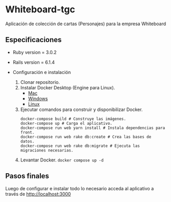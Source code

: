 # Whiteboard-tgc

Aplicación de colección de cartas (Personajes) para la empresa Whiteboard

## Especificaciones

* Ruby version
    = 3.0.2

* Rails version
    = 6.1.4

* Configuración e instalación
    1. Clonar repositorio.
    2. Instalar Docker Desktop (Engine para Linux).
        - [Mac](https://docs.docker.com/desktop/mac/install/)
        - [Windows](https://docs.docker.com/desktop/windows/install/)
        - [Linux](https://docs.docker.com/engine/install/)
    3. Ejecutar comandos para construir y disponibilizar Docker. 
        ```
        docker-compose build # Construye las imágenes.
        docker-compose up # Carga el aplicativo.
        docker-compose run web yarn install # Instala dependencias para front.
        docker-compose run web rake db:create # Crea las bases de datos.
        docker-compose run web rake db:migrate # Ejecuta las migraciones necesarias.
        ```
    5. Levantar Docker. `docker compose up -d`

## Pasos finales

Luego de configurar e instalar todo lo necesario acceda al aplicativo a través de [http://localhost:3000](http://localhost:3000)
